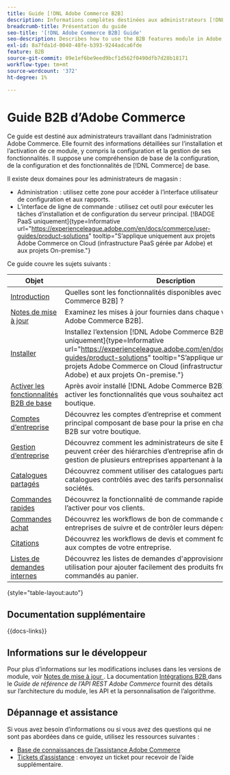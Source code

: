 ```yaml
---
title: Guide [!DNL Adobe Commerce B2B]
description: Informations complètes destinées aux administrateurs [!DNL Adobe Commerce B2B] administratrices, y compris l’installation et la configuration.
breadcrumb-title: Présentation du guide
seo-title: '[!DNL Adobe Commerce B2B] Guide'
seo-description: Describes how to use the B2B features module in Adobe Commerce.
exl-id: 8a7fda1d-0040-48fe-b393-9244adca6fde
feature: B2B
source-git-commit: 09e1ef6be9eed9bcf1d562f0490dfb7d28b18171
workflow-type: tm+mt
source-wordcount: '372'
ht-degree: 1%

---
```


# Guide B2B d’Adobe Commerce

Ce guide est destiné aux administrateurs travaillant dans l’administration Adobe Commerce. Elle fournit des informations détaillées sur l’installation et l’activation de ce module, y compris la configuration et la gestion de ses fonctionnalités. Il suppose une compréhension de base de la configuration, de la configuration et des fonctionnalités de [!DNL Commerce] de base.

Il existe deux domaines pour les administrateurs de magasin :

- Administration : utilisez cette zone pour accéder à l’interface utilisateur de configuration et aux rapports.
- L’interface de ligne de commande : utilisez cet outil pour exécuter les tâches d’installation et de configuration du serveur principal. [!BADGE PaaS uniquement]{type=Informative url="https://experienceleague.adobe.com/en/docs/commerce/user-guides/product-solutions" tooltip="S’applique uniquement aux projets Adobe Commerce on Cloud (infrastructure PaaS gérée par Adobe) et aux projets On-premise."}

Ce guide couvre les sujets suivants :

| Objet | Description |
| ------- | ----------- |
| [Introduction](introduction.md) | Quelles sont les fonctionnalités disponibles avec [!DNL Adobe Commerce B2B] ? |
| [Notes de mise à jour](release-notes.md) | Examinez les mises à jour fournies dans chaque version de [!DNL Adobe Commerce B2B]. |
| [Installer](install.md) | Installez l’extension [!DNL Adobe Commerce B2B]. [!BADGE PaaS uniquement]{type=Informative url="https://experienceleague.adobe.com/en/docs/commerce/user-guides/product-solutions" tooltip="S’applique uniquement aux projets Adobe Commerce on Cloud (infrastructure PaaS gérée par Adobe) et aux projets On-premise."} |
| [Activer les fonctionnalités B2B de base](enable-basic-features.md) | Après avoir installé [!DNL Adobe Commerce B2B], vous devez activer les fonctionnalités que vous souhaitez activer pour votre boutique. |
| [Comptes d’entreprise](account-companies.md) | Découvrez les comptes d’entreprise et comment ils constituent le principal composant de base pour la prise en charge des acheteurs B2B sur votre boutique. |
| [Gestion d’entreprise](manage-companies.md) | Découvrez comment les administrateurs de site B2B Commerce peuvent créer des hiérarchies d’entreprise afin de rationaliser la gestion de plusieurs entreprises appartenant à la même entreprise. |
| [Catalogues partagés](catalog-shared.md) | Découvrez comment utiliser des catalogues partagés pour gérer des catalogues contrôlés avec des tarifs personnalisés pour différentes sociétés. |
| [Commandes rapides](quick-order.md) | Découvrez la fonctionnalité de commande rapide et comment l’activer pour vos clients. |
| [Commandes achat](purchase-order-flow.md) | Découvrez les workflows de bon de commande qui permettent aux entreprises de suivre et de contrôler leurs dépenses. |
| [Citations](quotes.md) | Découvrez les workflows de devis et comment fournir ce service aux comptes de votre entreprise. |
| [Listes de demandes internes](requisition-lists.md) | Découvrez les listes de demandes d&#39;approvisionnement et leur utilisation pour ajouter facilement des produits fréquemment commandés au panier. |

{style="table-layout:auto"}

## Documentation supplémentaire

{{docs-links}}

## Informations sur le développeur

Pour plus d’informations sur les modifications incluses dans les versions de module, voir [ Notes de mise à jour ](release-notes.md). La documentation [ Intégrations B2B ](https://developer.adobe.com/commerce/webapi/rest/b2b/) dans le _Guide de référence de l’API REST Adobe Commerce_ fournit des détails sur l’architecture du module, les API et la personnalisation de l’algorithme.

## Dépannage et assistance

Si vous avez besoin d’informations ou si vous avez des questions qui ne sont pas abordées dans ce guide, utilisez les ressources suivantes :

- [Base de connaissances de l’assistance Adobe Commerce](https://experienceleague.adobe.com/docs/commerce-knowledge-base/kb/overview.html)
- [Tickets d’assistance](https://experienceleague.adobe.com/docs/commerce-knowledge-base/kb/help-center-guide/magento-help-center-user-guide.html#submit-ticket) : envoyez un ticket pour recevoir de l’aide supplémentaire.
